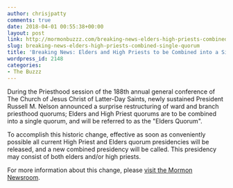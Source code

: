 ```yaml
---
author: chrisjpatty
comments: true
date: 2018-04-01 00:55:38+00:00
layout: post
link: http://mormonbuzzz.com/breaking-news-elders-high-priests-combined-single-quorum/
slug: breaking-news-elders-high-priests-combined-single-quorum
title: 'Breaking News: Elders and High Priests to be Combined into a Single Quorum'
wordpress_id: 2148
categories:
- The Buzzz
---
```


During the Priesthood session of the 188th annual general conference of The Church of Jesus Christ of Latter-Day Saints, newly sustained President Russell M. Nelson announced a surprise restructuring of ward and branch priesthood quorums; Elders and High Priest quorums are to be combined into a single quorum, and will be referred to as the "Elders Quorum".

To accomplish this historic change, effective as soon as conveniently possible all current High Priest and Elders quorum presidencies will be released, and a new combined presidency will be called. This presidency may consist of both elders and/or high priests.

For more information about this change, please [visit the Mormon Newsroom](https://www.mormonnewsroom.org/article/elders-quorum-announcement-april-2018-general-conference).
